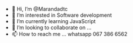 - 👋 Hi, I’m @Marandadtc
- 👀 I’m interested in Software development 
- 🌱 I’m currently learning JavaScript 
- 💞️ I’m looking to collaborate on ...
- 📫 How to reach me ... whatsapp 067 386 6562 

<!---
Marandadtc/Marandadtc is a ✨ special ✨ repository because its `README.md` (this file) appears on your GitHub profile.
You can click the Preview link to take a look at your changes.
--->
